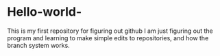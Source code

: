 # Hello-world-
This is my first repository for figuring out github
I am just figuring out the program and learning to make simple edits to repositories, and how the branch system works. 
